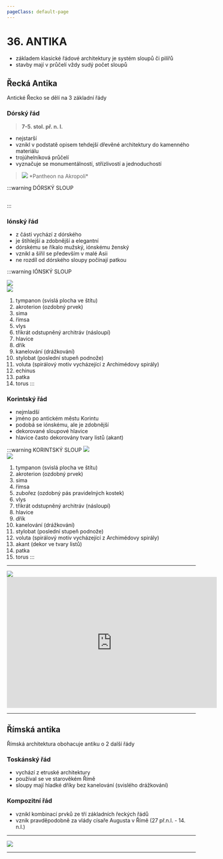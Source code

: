 ```yaml
---
pageClass: default-page
---
```


# 36. ANTIKA

<!--
- stavební řády, časové období, srovnání řádů
- popis a schéma jónského, dórského a korintského sloupu včetně hlavice
-->

- základem klasické řádové architektury je systém sloupů či pilířů
- stavby mají v průčelí vždy sudý počet sloupů

## Řecká Antika

Antické Řecko se dělí na 3 základní řády

### Dórský řád

> **7-5. stol. př. n. l.**

- nejstarší
- vznikl v podstatě opisem tehdejší dřevěné architektury do kamenného materiálu
- trojúhelníková průčelí
- vyznačuje se monumentálností, střízlivostí a jednoduchostí

> <img class="centered_image" src="/images/pos/36/pantheon.jpg" />
> *Pantheon na Akropoli*

:::warning DÓRSKÝ SLOUP
<!--IMAGE-->
<br>
<!--popis-->
:::

### Iónský řád

<!--čas-->

- z části vychází z dórského
- je štíhlejší a zdobnější a elegantní
- dórskému se říkalo mužský, iónskému ženský
- vznikl a šířil se především v malé Asii
- ne rozdíl od dórského sloupy počínají patkou

<!--nejaka stavba obrazek-->

:::warning IÓNSKÝ SLOUP

<img class="centered_image" src="/images/pos/36/ionska_hlavice.jpg" />
<br>
<img class="centered_image" src="/images/pos/36/ionsky_sloup.jpg" />
<br>

1. tympanon (svislá plocha ve štítu)
2. akroterion (ozdobný prvek)
3. sima
4. římsa
7. vlys
16. třikrát odstupněný architráv (násloupí)
14. hlavice
17. dřík
18. kanelování (drážkování)
19. stylobat (poslední stupeň podnože)
20. voluta (spirálový motiv vycházející z Archimédovy spirály)
21. echinus
23. patka
24. torus
:::

### Korintský řád

<!--čas-->

- nejmladší
- jméno po antickém městu Korintu
- podobá se iónskému, ale je zdobnější
- dekorované sloupové hlavice
- hlavice často dekorovány tvary listů (akant)

<!--IMAGE-->

:::warning KORINTSKÝ SLOUP
<img class="centered_image" src="/images/pos/36/korint_hlavice.jpg" />
<br>
<img class="centered_image" src="/images/pos/36/korint_sloup.jpg" />
<br>

1. tympanon (svislá plocha ve štítu)
2. akroterion (ozdobný prvek)
3. sima
4. římsa
6. zubořez (ozdobný pás pravidelných kostek)
7. vlys
13. třikrát odstupněný architráv (násloupí)
14. hlavice
17. dřík
18. kanelování (drážkování)
19. stylobat (poslední stupeň podnože)
20. voluta (spirálový motiv vycházející z Archimédovy spirály)
22. akant (dekor ve tvary listů)
23. patka
24. torus
:::

---

<img class="centered_image" src="/images/pos/36/antika_recko.jpg" />

<br>

<div class="videoWrapper">
  <iframe width="560" height="349" src="https://www.youtube.com/embed/15vilcnw3BI" frameborder="0" allowfullscreen></iframe>
</div>

---

## Římská antika

Římská architektura obohacuje antiku o 2 další řády

### Toskánský řád

- vychází z etruské architektury
- používal se ve starověkém Římě
- sloupy mají hladké dříky bez kanelování (svislého drážkování)

### Kompozitní řád

- vznikl kombinací prvků ze tří základních řeckých řádů
- vznik pravděpodobně za vlády císaře Augusta v Římě (27 př.n.l. - 14. n.l.)

---

<img class="centered_image" src="/images/pos/36/antika_rim.jpg" />

---
